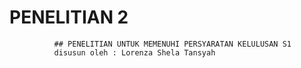 # PENELITIAN 2
              ## PENELITIAN UNTUK MEMENUHI PERSYARATAN KELULUSAN S1
              disusun oleh : Lorenza Shela Tansyah
